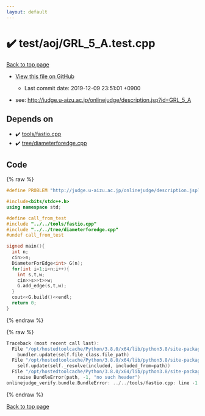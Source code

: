 ```yaml
---
layout: default
---
```


<!-- mathjax config similar to math.stackexchange -->
<script type="text/javascript" async
  src="https://cdnjs.cloudflare.com/ajax/libs/mathjax/2.7.5/MathJax.js?config=TeX-MML-AM_CHTML">
</script>
<script type="text/x-mathjax-config">
  MathJax.Hub.Config({
    TeX: { equationNumbers: { autoNumber: "AMS" }},
    tex2jax: {
      inlineMath: [ ['$','$'] ],
      processEscapes: true
    },
    "HTML-CSS": { matchFontHeight: false },
    displayAlign: "left",
    displayIndent: "2em"
  });
</script>

<script type="text/javascript" src="https://cdnjs.cloudflare.com/ajax/libs/jquery/3.4.1/jquery.min.js"></script>
<script src="https://cdn.jsdelivr.net/npm/jquery-balloon-js@1.1.2/jquery.balloon.min.js" integrity="sha256-ZEYs9VrgAeNuPvs15E39OsyOJaIkXEEt10fzxJ20+2I=" crossorigin="anonymous"></script>
<script type="text/javascript" src="../../../assets/js/copy-button.js"></script>
<link rel="stylesheet" href="../../../assets/css/copy-button.css" />


# :heavy_check_mark: test/aoj/GRL_5_A.test.cpp

<a href="../../../index.html">Back to top page</a>

* <a href="{{ site.github.repository_url }}/blob/master/test/aoj/GRL_5_A.test.cpp">View this file on GitHub</a>
    - Last commit date: 2019-12-09 23:51:01 +0900


* see: <a href="http://judge.u-aizu.ac.jp/onlinejudge/description.jsp?id=GRL_5_A">http://judge.u-aizu.ac.jp/onlinejudge/description.jsp?id=GRL_5_A</a>


## Depends on

* :heavy_check_mark: <a href="../../../library/tools/fastio.cpp.html">tools/fastio.cpp</a>
* :heavy_check_mark: <a href="../../../library/tree/diameterforedge.cpp.html">tree/diameterforedge.cpp</a>


## Code

<a id="unbundled"></a>
{% raw %}
```cpp
#define PROBLEM "http://judge.u-aizu.ac.jp/onlinejudge/description.jsp?id=GRL_5_A"

#include<bits/stdc++.h>
using namespace std;

#define call_from_test
#include "../../tools/fastio.cpp"
#include "../../tree/diameterforedge.cpp"
#undef call_from_test

signed main(){
  int n;
  cin>>n;
  DiameterForEdge<int> G(n);
  for(int i=1;i<n;i++){
    int s,t,w;
    cin>>s>>t>>w;
    G.add_edge(s,t,w);
  }
  cout<<G.build()<<endl;
  return 0;
}

```
{% endraw %}

<a id="bundled"></a>
{% raw %}
```cpp
Traceback (most recent call last):
  File "/opt/hostedtoolcache/Python/3.8.0/x64/lib/python3.8/site-packages/onlinejudge_verify/docs.py", line 339, in write_contents
    bundler.update(self.file_class.file_path)
  File "/opt/hostedtoolcache/Python/3.8.0/x64/lib/python3.8/site-packages/onlinejudge_verify/bundle.py", line 150, in update
    self.update(self._resolve(included, included_from=path))
  File "/opt/hostedtoolcache/Python/3.8.0/x64/lib/python3.8/site-packages/onlinejudge_verify/bundle.py", line 52, in _resolve
    raise BundleError(path, -1, "no such header")
onlinejudge_verify.bundle.BundleError: ../../tools/fastio.cpp: line -1: no such header

```
{% endraw %}

<a href="../../../index.html">Back to top page</a>

